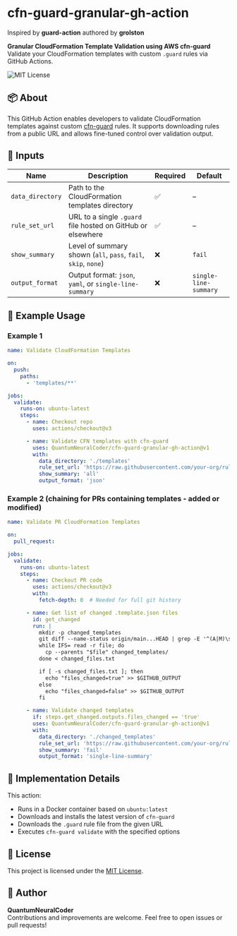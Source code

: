 # cfn-guard-granular-gh-action
Inspired by **guard-action** authored by __grolston__

**Granular CloudFormation Template Validation using AWS cfn-guard**  
Validate your CloudFormation templates with custom `.guard` rules via GitHub Actions.

![MIT License](https://img.shields.io/badge/license-MIT-blue.svg)

## 📦 About

This GitHub Action enables developers to validate CloudFormation templates against custom [cfn-guard](https://github.com/aws-cloudformation/cloudformation-guard) rules. It supports downloading rules from a public URL and allows fine-tuned control over validation output.

## 🚀 Inputs

| Name               | Description                                                                 | Required | Default               |
|--------------------|-----------------------------------------------------------------------------|----------|------------------------|
| `data_directory`   | Path to the CloudFormation templates directory                              | ✅       | –                      |
| `rule_set_url`     | URL to a single `.guard` file hosted on GitHub or elsewhere                 | ✅       | –                      |
| `show_summary`     | Level of summary shown (`all`, `pass`, `fail`, `skip`, `none`)              | ❌       | `fail`                 |
| `output_format`    | Output format: `json`, `yaml`, or `single-line-summary`                     | ❌       | `single-line-summary` |

## 📂 Example Usage

### Example 1
```yaml
name: Validate CloudFormation Templates

on:
  push:
    paths:
      - 'templates/**'

jobs:
  validate:
    runs-on: ubuntu-latest
    steps:
      - name: Checkout repo
        uses: actions/checkout@v3

      - name: Validate CFN templates with cfn-guard
        uses: QuantumNeuralCoder/cfn-guard-granular-gh-action@v1
        with:
          data_directory: './templates'
          rule_set_url: 'https://raw.githubusercontent.com/your-org/rules-repo/main/custom.guard'
          show_summary: 'all'
          output_format: 'json'
```
### Example 2 (chaining for PRs containing templates - added or modified)
```yaml
name: Validate PR CloudFormation Templates

on:
  pull_request:

jobs:
  validate:
    runs-on: ubuntu-latest
    steps:
      - name: Checkout PR code
        uses: actions/checkout@v3
        with:
          fetch-depth: 0  # Needed for full git history

      - name: Get list of changed .template.json files
        id: get_changed
        run: |
          mkdir -p changed_templates
          git diff --name-status origin/main...HEAD | grep -E '^(A|M)\s+.*\.template\.json$' | awk '{print $2}' > changed_files.txt
          while IFS= read -r file; do
            cp --parents "$file" changed_templates/
          done < changed_files.txt

          if [ -s changed_files.txt ]; then
            echo "files_changed=true" >> $GITHUB_OUTPUT
          else
            echo "files_changed=false" >> $GITHUB_OUTPUT
          fi

      - name: Validate changed templates
        if: steps.get_changed.outputs.files_changed == 'true'
        uses: QuantumNeuralCoder/cfn-guard-granular-gh-action@v1
        with:
          data_directory: './changed_templates'
          rule_set_url: 'https://raw.githubusercontent.com/your-org/rules/main/custom.guard'
          show_summary: 'fail'
          output_format: 'single-line-summary'
```
## 🧱 Implementation Details

This action:
- Runs in a Docker container based on `ubuntu:latest`
- Downloads and installs the latest version of `cfn-guard`
- Downloads the `.guard` rule file from the given URL
- Executes `cfn-guard validate` with the specified options

## 📜 License

This project is licensed under the [MIT License](LICENSE).

## 👤 Author

**QuantumNeuralCoder**  
Contributions and improvements are welcome. Feel free to open issues or pull requests!
